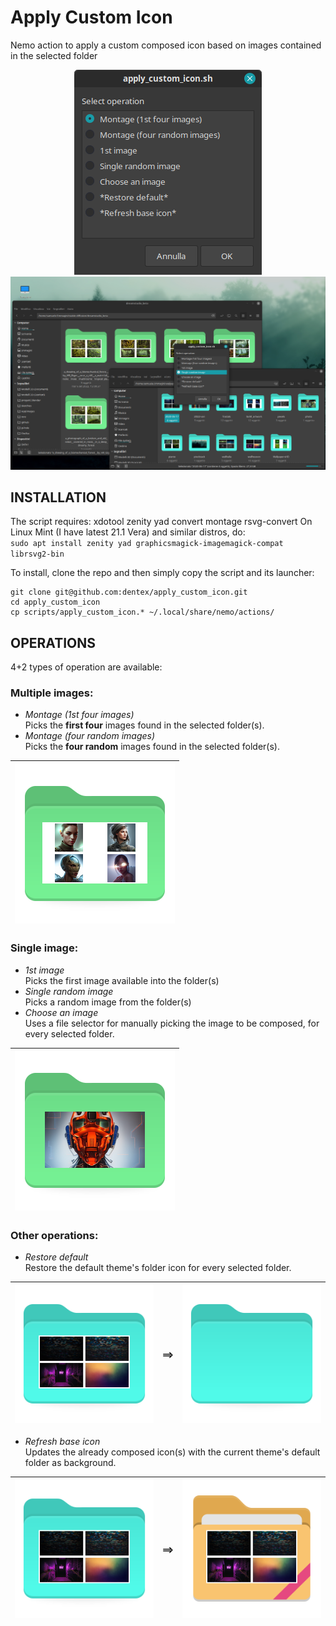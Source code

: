 Apply Custom Icon
==============

Nemo action to apply a custom composed icon based on images contained in the selected folder

<p align="center">
  <img src="res/menu.png">
  
  <img src="res/screenshot.png">
</p>

## INSTALLATION
The script requires: xdotool zenity yad convert montage rsvg-convert
On Linux Mint (I have latest 21.1 Vera) and similar distros, do:   
`sudo apt install zenity yad graphicsmagick-imagemagick-compat librsvg2-bin`

To install, clone the repo and then simply copy the script and its launcher:
```
git clone git@github.com:dentex/apply_custom_icon.git
cd apply_custom_icon
cp scripts/apply_custom_icon.* ~/.local/share/nemo/actions/
```

## OPERATIONS
4+2 types of operation are available:

### Multiple images:
- *Montage (1st four images)*   
 Picks the **first four** images found in the selected folder(s).
- *Montage (four random images)*   
 Picks the **four random** images found in the selected folder(s).

| <img src="res/ICON_4-example.png"> |
|------------------------------------|
 
### Single image:
- *1st image*   
 Picks the first image available into the folder(s)
- *Single random image*   
 Picks a random image from the folder(s)
- *Choose an image*   
 Uses a file selector for manually picking the image to be composed, for every selected folder.

| <img src="res/ICON_1-example.png"> |
|------------------------------------|
 
### Other operations:
- *Restore default*   
 Restore the default theme's folder icon for every selected folder.

| <img src="res/ICON_r1.png">| ==>| <img src="res/_folder.png"> |
|----------------------------|----|-----------------------------|
 
- *Refresh base icon*   
 Updates the already composed icon(s) with the current theme's default folder as background.

| <img src="res/ICON_r1.png">| ==> | <img src="res/ICON_r2.png"> |
|----------------------------|-----|-----------------------------|
 
